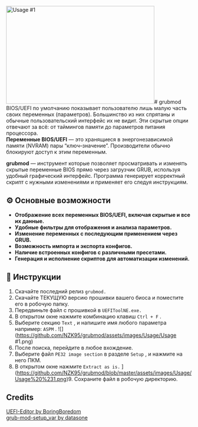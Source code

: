 <img width="402" height="266" alt="Usage #1" src="https://github.com/user-attachments/assets/dda92db8-fee9-4c11-a072-3e7bb5cdb1c4" /># grubmod
BIOS/UEFI по умолчанию показывает пользователю лишь малую часть своих переменных (параметров). Большинство из них спрятаны и обычные пользовательский интерфейс их не видит. Эти скрытые опции отвечают за всё: от таймингов памяти до параметров питания процессора. <br>
**Переменные BIOS/UEFI** — это хранящиеся в энергонезависимой памяти (NVRAM) пары “ключ–значение”. Производители обычно блокируют доступ к этим переменным. <br>

**grubmod** — инструмент которые позволяет просматривать и изменять скрытые переменные BIOS прямо через загрузчик GRUB, используя удобный графический интерфейс. Программа генерирует корректный скрипт с нужными изменениями и применяет его следуя инструкциям.

## ⚙️ Основные возможности
- **Отображение всех переменных BIOS/UEFI, включая скрытые и все их данные.** <br>
- **Удобные фильтры для отображения и анализа параметров.** <br>
- **Изменение переменных с последующим применением через GRUB.**  <br>
- **Возможность импорта и экспорта конфигов.** <br>
- **Наличие встроенных конфигов с различными пресетами.** <br>
- **Генерация и исполнение скриптов для автоматизации изменений.**  <br>

## 📄 Инструкции
1. Скачайте последний релиз ```grubmod.```  
2. Скачайте ТЕКУЩУЮ версию прошивки вашего биоса и поместите его в робочую папку.
3. Передвиньте файл с прошивкой в ```UEFIToolNE.exe.``` 
4. В открытом окне нажмите комбинацию клавиш ```Ctrl + F``` .
5. Выберите секцию ```Text``` , и напишите имя любого параметра например: ```ASPM``` .
 ![](https://github.com/NZK95/grubmod/assets/images/Usage/Usage #1.png)
6. После поиска, перейдите в любое вхождение.
7. Выберите файл ```PE32 image section```  в разделе ```Setup``` , и нажмите на него ПКМ.
8. В открытом окне нажмите ```Extract as is.```
[](https://github.com/NZK95/grubmod/blob/master/assets/images/Usage/Usage%20%232.png?raw=true)
](https://github.com/NZK95/grubmod/blob/master/assets/images/Usage/Usage%20%231.png)9. Сохраните файл в робочую директорию.
## Credits
[UEFI-Editor by BoringBoredom](https://github.com/BoringBoredom/UEFI-Editor?tab=readme-ov-file#how-to-change-hidden-settings-without-flashing-a-modded-bios) <br>
[grub-mod-setup_var by datasone](https://github.com/datasone/grub-mod-setup_var)
